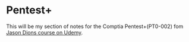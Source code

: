 # Pentest+

This will be my section of notes for the Comptia Pentest+(PT0-002) fom [Jason Dions course on Udemy](https://www.udemy.com/course/pentestplus/).
